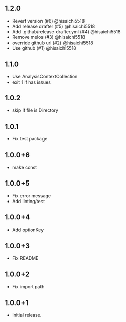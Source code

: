 ## 1.2.0

* Revert version (#6) @hisaichi5518
* Add release drafter (#5) @hisaichi5518
* Add .github/release-drafter.yml (#4) @hisaichi5518
* Remove melos (#3) @hisaichi5518
* override github url (#2) @hisaichi5518
* Use github (#1) @hisaichi5518


## 1.1.0

- Use AnalysisContextCollection
- exit 1 if has issues

## 1.0.2

- skip if file is Directory

## 1.0.1

- Fix test package

## 1.0.0+6

- make const

## 1.0.0+5

- Fix error message
- Add linting/test

## 1.0.0+4

- Add optionKey

## 1.0.0+3

- Fix README

## 1.0.0+2

- Fix import path

## 1.0.0+1

- Initial release.
